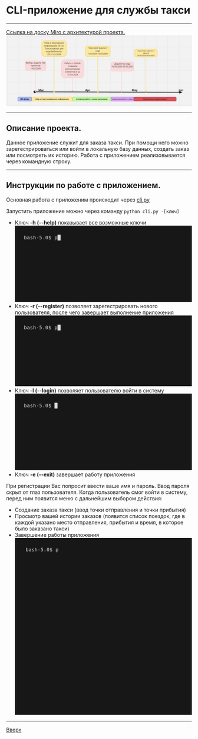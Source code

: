 <a id="anchor"></a>
# CLI-приложение для службы такси 
***

[Ссылка на доску Miro с архитектурой проекта.](https://miro.com/app/board/uXjVKMZ3lDQ=/)
![Screenshot2](screen2.png)
***
>
## Описание проекта.
Данное приложение служит для заказа такси.
При помощи него можно зарегестрироваться или войти в локальную базу данных, создать заказ или посмотреть их историю.
Работа с приложением реализовывается через командную строку.
***

## Инструкции по работе с приложением.
Основная работа с приложеним происходит через [cli.py](cli.py)

Запустить приложение можно через команду ```python cli.py -[ключ]```
- Ключ __-h (--help)__ показывает все возможные ключи
![Screenshot2](/img/demo.gif)
- Ключ __-r (--register)__ позволяет зарегестрировать нового
пользователя, после чего завершает выполнение приложения
![Screenshot3](/img/R_demo.gif)
- Ключ __-l (--login)__ позволяет пользователю войти в систему
![Screenshot3](/img/L_demo.gif)
- Ключ __-e (--exit)__ завершает работу приложения

При регистрации Вас попросит ввести ваше имя и пароль. Ввод пароля скрыт от глаз пользователя.
Когда пользователь смог войти в систему, перед ним появится меню с дальнейшим выбором действия:
- Создание заказа такси (ввод точки отправления и точки прибытия)
- Просмотр вашей истории заказов (появится список поездок, где в каждой указано место отправления, прибытия
и время, в которое было заказано такси)
- Завершение работы приложения
![Screenshot3](/img/LProcess_demo.gif)
***

[Вверх](#anchor)
